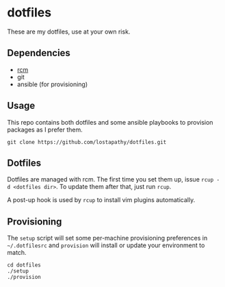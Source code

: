 # dotfiles

These are my dotfiles, use at your own risk.

## Dependencies

* [rcm](https://github.com/thoughtbot/rcm)
* git
* ansible (for provisioning)

## Usage

This repo contains both dotfiles and some ansible playbooks to provision packages as I prefer them.

```
git clone https://github.com/lostapathy/dotfiles.git
```

## Dotfiles
Dotfiles are managed with rcm.  The first time you set them up, issue `rcup -d <dotfiles dir>`.  To update them after that, just run `rcup`.

A post-up hook is used by `rcup` to install vim plugins automatically.

## Provisioning

The `setup` script will set some per-machine provisioning preferences in `~/.dotfilesrc` and `provision` will install or update your environment to match.

```
cd dotfiles
./setup
./provision
```
